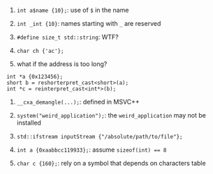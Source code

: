 1. `int a$name {10};`: use of `$` in the name

1. `int _int {10}`: names starting with `_` are reserved

1. `#define size_t std::string`: WTF?

1. `char ch {'ac'};`

1. what if the address is too long?

```
int *a {0x123456};
short b = reshorterpret_cast<short>(a);
int *c = reinterpret_cast<int*>(b);
```

1. `__cxa_demangle(...);`: defined in MSVC++

1. `system("weird_application");`: the `weird_application` may not be installed

1. `std::ifstream inputStream {"/absolute/path/to/file"};`

1. `int a {0xaabbcc119933};`: assume `sizeof(int) == 8`

1. `char c {160};`: rely on a symbol that depends on characters table
